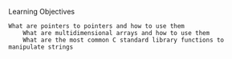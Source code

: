 Learning Objectives

    What are pointers to pointers and how to use them
        What are multidimensional arrays and how to use them
	    What are the most common C standard library functions to manipulate strings

